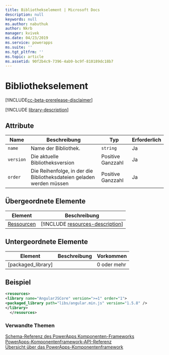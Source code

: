 ```yaml
---
title: Bibliothekselement | Microsoft Docs
description: null
keywords: null
ms.author: nabuthuk
author: Nkrb
manager: kvivek
ms.date: 04/23/2019
ms.service: powerapps
ms.suite: ''
ms.tgt_pltfrm: ''
ms.topic: article
ms.assetid: 90f2b4c9-7396-4ab9-bc9f-810189dc18b7
---
```


# <a name="library-element"></a>Bibliothekselement

[!INCLUDE[cc-beta-prerelease-disclaimer](../../../includes/cc-beta-prerelease-disclaimer.md)]

[!INCLUDE [library-description](includes/library-description.md)]

## <a name="attributes"></a>Attribute

|Name|Beschreibung|Typ|Erforderlich|
|--|--|--|--|
|`name`|Name der Bibliothek.|`string`|Ja|
|`version`|Die aktuelle Bibliotheksversion|Positive Ganzzahl|Ja|
|`order`|Die Reihenfolge, in der die Bibliotheksdateien geladen werden müssen|Positive Ganzzahl|Ja|

## <a name="parent-elements"></a>Übergeordnete Elemente

|Element|Beschreibung|
|--|--|
|[Ressourcen](resources.md)|[!INCLUDE [resources-description](includes/resources-description.md)]|

## <a name="child-elements"></a>Untergeordnete Elemente

|Element|Beschreibung|Vorkommen|
|--|--|--|
|[packaged_library]||0 oder mehr|

## <a name="example"></a>Beispiel

```xml
<resources>
<library name="AngularJSCore" version=">=1" order="1">
<packaged_library path="libs/angular.min.js" version="1.5.8" />
</library>
  </resources>
```

### <a name="related-topics"></a>Verwandte Themen

[Schema-Referenz des PowerApps Komponenten-Frameworks](index.md)<br/>
[PowerApps-Komponentenframework-API-Referenz](../reference/index.md)<br/>
[Übersicht über das PowerApps-Komponentenframework](../overview.md)